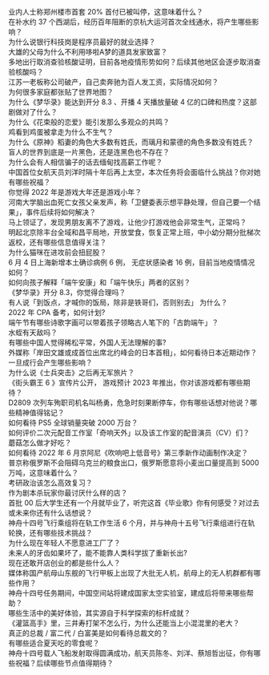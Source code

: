 业内人士称郑州楼市首套  20% 首付已被叫停，这意味着什么？  
在补水约 37 个西湖后，经历百年阻断的京杭大运河首次全线通水，将产生哪些影响？  
为什么说银行科技岗是程序员最好的就业选择？  
大雄的父母为什么不利用哆啦A梦的道具发家致富？  
多地出行取消查验核酸证明，目前各地疫情形势如何？后续其他地区会逐步取消查验核酸吗？  
江苏一老板称公司破产，自己卖奔驰为百人发工资，实际情况如何？  
为何很多家庭都张贴了世界地图？  
为什么《梦华录》能达到开分 8.3 、开播 4 天播放量破 4 亿的口碑和热度？这部剧做对了什么？  
为什么《花束般的恋爱》能引发那么多观众的共鸣？  
鸡看到鸡蛋被拿走为什么不生气？  
为什么《原神》稻妻的角色大多数有姓氏，而璃月和蒙德的角色多数没有姓氏？  
盲人的世界到底是一片黑色，还是连黑色也不存在？  
为什么会有人相信骗子的话去缅甸找高薪工作呢？  
中国首位女航天员刘洋时隔十年后再上太空，本次任务将会面临什么挑战？你对她有哪些祝福？  
你觉得 2022 年是游戏大年还是游戏小年？  
河南大学脑出血死亡女孩父亲发声，称「卫健委表示想平静处理，但自己要一个结果」，事件后续将如何解决？  
马上领证了，发现男朋友离不了游戏，让他少打游戏他会非常生气，正常吗？  
明起北京除丰台全域和昌平局地，开放堂食，恢复正常上班，中小幼分期分批梯次返校，还有哪些信息值得关注？  
为什么猫咪在进攻前会扭屁股？  
6 月 4 日上海新增本土确诊病例 6 例， 无症状感染者 16 例，目前当地疫情情况如何？  
如何向孩子解释「端午安康」和「端午快乐」两者的区别？  
《梦华录》开分 8.3，你觉得合理吗？  
有人说「到饭点，才喊你的饭局，除非是铁哥们，否则别去」 为什么？  
2022 年 CPA 备考，如何计划?  
端午节有哪些诗歌字画可以带着孩子领略古人笔下的「古韵端午」？  
水蛭有天敌吗？  
有哪些中国人觉得稀松平常，外国人无法理解的事?  
外媒称「岸田文雄或成首位出席北约峰会的日本首相」，如何看待日本近期动作？一旦成行会产生哪些影响？  
为什么说《士兵突击》之后再无军旅片？  
《街头霸王 6 》宣传片公开， 游戏预计 2023 年推出，你对该游戏都有哪些期待？  
D2809 次列车殉职司机名叫杨勇，危急时刻果断停车，你有哪些话想对他说？哪些精神值得铭记？  
如何看待 PS5 全球销量突破 2000 万台？  
如何评价二次元配音工作室「奇响天外」以及该工作室的配音演员（CV）们？  
蘑菇怎么做才好吃？  
如何看待 2022 年 6 月京阿尼《吹响吧上低音号》第三季新作动画制作决定？  
普京称俄罗斯不会阻碍乌克兰的粮食出口，俄罗斯愿意将小麦出口量提高到 5000 万吨，这意味着什么？  
考研政治该怎么高效复习？  
作为剧本杀玩家你最讨厌什么样的店？  
首批 00 后大学生还有一个月就毕业了，听完这首《毕业歌》你有何感受？对过去或未来你还有什么话想说？  
神舟十四号飞行乘组将在轨工作生活 6 个月，并与神舟十五号飞行乘组进行在轨轮换，还有哪些技术挑战？  
为什么现在年轻人不愿意进工厂了？  
未来人的牙齿如果坏了，能不能靠人类科学拔了重新长出?  
现在还敢开店创业的都是些什么人？  
媒体称国产航母山东舰的飞行甲板上出现了大批无人机，航母上的无人机群都有哪些作用？  
神舟十四号任务期间，中国空间站将建成国家太空实验室，建成后将带来哪些帮助？  
哪些生活中的美好体验，其实源自于科学探索的标杆成就？  
《灌篮高手》里，三井寿打架不怎么行，为什么还能当上小混混里的老大？  
真正的总裁 / 富二代 / 白富美是如何看待总裁文的？  
有哪些适合夏天吃的零食呢？  
神舟十四号载人飞船发射取得圆满成功，航天员陈冬、刘洋、蔡旭哲出征，你有哪些祝福？后续哪些节点值得期待？  
